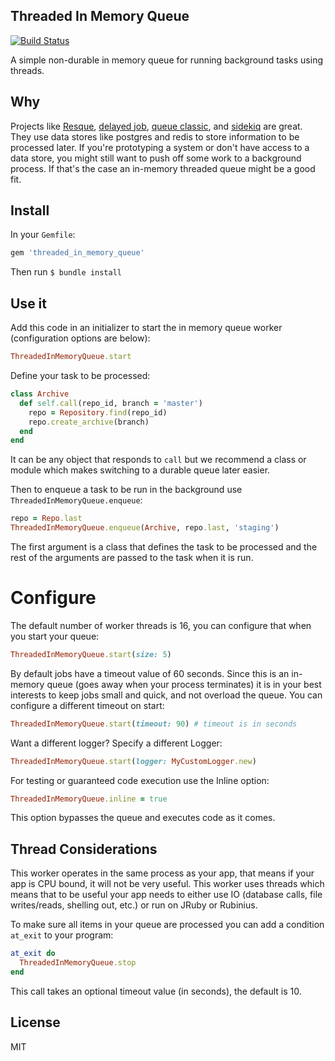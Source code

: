 ## Threaded In Memory Queue

[![Build Status](https://travis-ci.org/schneems/threaded_in_memory_queue.png?branch=master)](https://travis-ci.org/schneems/threaded_in_memory_queue)


A simple non-durable in memory queue for running background tasks using threads.

## Why

Projects like [Resque](https://github.com/resque/resque), [delayed job](https://github.com/collectiveidea/delayed_job), [queue classic](https://github.com/ryandotsmith/queue_classic), and [sidekiq](https://github.com/mperham/sidekiq) are great. They use data stores like postgres and redis to store information to be processed later. If you're prototyping a system or don't have access to a data store, you might still want to push off some work to a background process. If that's the case an in-memory threaded queue might be a good fit.

## Install

In your `Gemfile`:

```ruby
gem 'threaded_in_memory_queue'
```

Then run `$ bundle install`

## Use it

Add this code in an initializer to start the in memory queue worker (configuration options are below):

```ruby
ThreadedInMemoryQueue.start
```

Define your task to be processed:

```ruby
class Archive
  def self.call(repo_id, branch = 'master')
    repo = Repository.find(repo_id)
    repo.create_archive(branch)
  end
end
```

It can be any object that responds to `call` but we recommend a class or module which makes switching to a durable queue later easier.

Then to enqueue a task to be run in the background use `ThreadedInMemoryQueue.enqueue`:

```ruby
repo = Repo.last
ThreadedInMemoryQueue.enqueue(Archive, repo.last, 'staging')
```

The first argument is a class that defines the task to be processed and the rest of the arguments are passed to the task when it is run.

# Configure

The default number of worker threads is 16, you can configure that when you start your queue:

```ruby
ThreadedInMemoryQueue.start(size: 5)
```

By default jobs have a timeout value of 60 seconds. Since this is an in-memory queue (goes away when your process terminates) it is in your best interests to keep jobs small and quick, and not overload the queue. You can configure a different timeout on start:

```ruby
ThreadedInMemoryQueue.start(timeout: 90) # timeout is in seconds
```

Want a different logger? Specify a different Logger:

```ruby
ThreadedInMemoryQueue.start(logger: MyCustomLogger.new)
```

For testing or guaranteed code execution use the Inline option:

```ruby
ThreadedInMemoryQueue.inline = true
```

This option bypasses the queue and executes code as it comes.

## Thread Considerations

This worker operates in the same process as your app, that means if your app is CPU bound, it will not be very useful. This worker uses threads which means that to be useful your app needs to either use IO (database calls, file writes/reads, shelling out, etc.) or run on JRuby or Rubinius.

To make sure all items in your queue are processed you can add a condition `at_exit` to your program:

```ruby
at_exit do
  ThreadedInMemoryQueue.stop
end
```

This call takes an optional timeout value (in seconds), the default is 10.

## License

MIT

